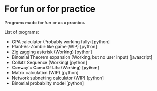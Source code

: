 # For fun or for practice

Programs made for fun or as a practice.

List of programs:
- GPA calculator (Probably working fully) [python]
- Plant-Vs-Zombie like game (WIP) [python]
- Zig zagging asterisk (Working) [python]
- Binomial Theorem expansion (Working, but no user input) [javascript]
- Collatz Sequence (Working) [python]
- Conway's Game Of Life (Working) [python]
- Matrix calculation (WIP) [python]
- Network subnetting calculator (WIP) [python]
- Binomial probability model [python]